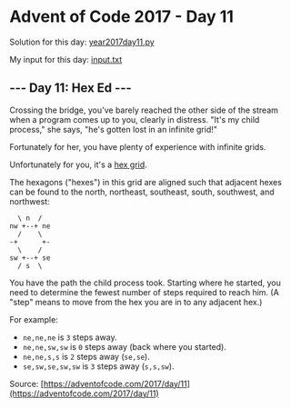 # Advent of Code 2017 - Day 11

Solution for this day: [year2017day11.py](year2017/day11/year2017day11.py)

My input for this day: [input.txt](year2017/day11/input.txt)

## \--- Day 11: Hex Ed ---

Crossing the bridge, you've barely reached the other side of the stream when a
program comes up to you, clearly in distress. "It's my child process," she
says, "he's gotten lost in an infinite grid!"

Fortunately for her, you have plenty of experience with infinite grids.

Unfortunately for you, it's a [hex
grid](https://en.wikipedia.org/wiki/Hexagonal_tiling).

The hexagons ("hexes") in this grid are aligned such that adjacent hexes can
be found to the north, northeast, southeast, south, southwest, and northwest:

    
    
      \ n  /
    nw +--+ ne
      /    \
    -+      +-
      \    /
    sw +--+ se
      / s  \
    

You have the path the child process took. Starting where he started, you need
to determine the fewest number of steps required to reach him. (A "step" means
to move from the hex you are in to any adjacent hex.)

For example:

  * `ne,ne,ne` is `3` steps away.
  * `ne,ne,sw,sw` is `0` steps away (back where you started).
  * `ne,ne,s,s` is `2` steps away (`se,se`).
  * `se,sw,se,sw,sw` is `3` steps away (`s,s,sw`).



Source: [https://adventofcode.com/2017/day/11](https://adventofcode.com/2017/day/11)
